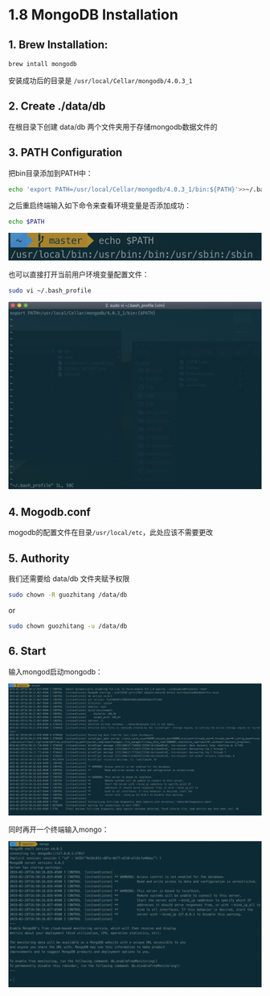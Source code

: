 # 1.8 MongoDB Installation

## 1. Brew Installation:

```bash
brew intall mongodb
```

安装成功后的目录是 `/usr/local/Cellar/mongodb/4.0.3_1`

## 2. Create ./data/db

在根目录下创建 data/db 两个文件夹用于存储mongodb数据文件的

## 3. PATH Configuration

把bin目录添加到PATH中：

```bash
echo 'export PATH=/usr/local/Cellar/mongodb/4.0.3_1/bin:${PATH}'>>~/.bash_profile
```

之后重启终端输入如下命令来查看环境变量是否添加成功：

```bash
echo $PATH
```

![](../.gitbook/assets/image%20%2833%29.png)

也可以直接打开当前用户环境变量配置文件：

```bash
sudo vi ~/.bash_profile
```

![](../.gitbook/assets/image%20%2823%29.png)

## 4. Mogodb.conf

mogodb的配置文件在目录`/usr/local/etc`，此处应该不需要更改

## 5. Authority

我们还需要给 data/db 文件夹赋予权限

```bash
sudo chown -R guozhitang /data/db
```

or

```bash
sudo chown guozhitang -u /data/db
```

## 6. Start

输入mongod启动mongodb：

![](../.gitbook/assets/image%20%2824%29.png)

同时再开一个终端输入mongo：

![](../.gitbook/assets/image%20%2821%29.png)

